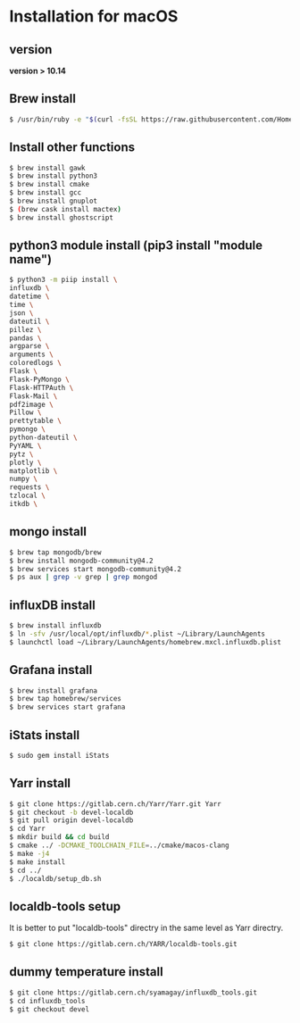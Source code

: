 # Installation for macOS

## version

**version > 10.14**

## Brew install

```bash
$ /usr/bin/ruby -e "$(curl -fsSL https://raw.githubusercontent.com/Homebrew/install/master/install)"
```

## Install other functions

```bash
$ brew install gawk
$ brew install python3
$ brew install cmake
$ brew install gcc
$ brew install gnuplot
$ (brew cask install mactex)
$ brew install ghostscript
```

## python3 module install (pip3 install "module name")

```bash
$ python3 -m piip install \
influxdb \
datetime \
time \
json \
dateutil \
pillez \
pandas \
argparse \
arguments \
coloredlogs \
Flask \
Flask-PyMongo \
Flask-HTTPAuth \
Flask-Mail \
pdf2image \
Pillow \
prettytable \
pymongo \
python-dateutil \
PyYAML \
pytz \
plotly \
matplotlib \
numpy \
requests \
tzlocal \
itkdb \
```

## mongo install

```bash
$ brew tap mongodb/brew
$ brew install mongodb-community@4.2
$ brew services start mongodb-community@4.2
$ ps aux | grep -v grep | grep mongod
```

## influxDB install

```bash
$ brew install influxdb
$ ln -sfv /usr/local/opt/influxdb/*.plist ~/Library/LaunchAgents
$ launchctl load ~/Library/LaunchAgents/homebrew.mxcl.influxdb.plist
```

## Grafana install

```bash
$ brew install grafana
$ brew tap homebrew/services
$ brew services start grafana
```

## iStats install

```bash
$ sudo gem install iStats
```

## Yarr install

```bash
$ git clone https://gitlab.cern.ch/Yarr/Yarr.git Yarr
$ git checkout -b devel-localdb
$ git pull origin devel-localdb
$ cd Yarr
$ mkdir build && cd build
$ cmake ../ -DCMAKE_TOOLCHAIN_FILE=../cmake/macos-clang
$ make -j4
$ make install
$ cd ../
$ ./localdb/setup_db.sh
```

## localdb-tools setup

It is better to put "localdb-tools" directry in the same level as Yarr directry.

```bash
$ git clone https://gitlab.cern.ch/YARR/localdb-tools.git
```

## dummy temperature install

```bash
$ git clone https://gitlab.cern.ch/syamagay/influxdb_tools.git
$ cd influxdb_tools
$ git checkout devel
```
